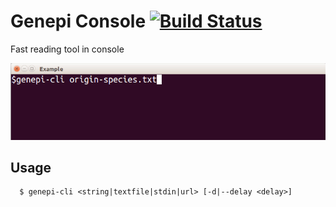 # Genepi Console [![Build Status](https://travis-ci.org/gliluaume/genepi-console.svg?branch=master)](https://travis-ci.org/gliluaume/genepi-console)
Fast reading tool in console

<p align="center">
	<img width="700" src="demo.gif">
</p>

## Usage
```shell
  $ genepi-cli <string|textfile|stdin|url> [-d|--delay <delay>]
```
